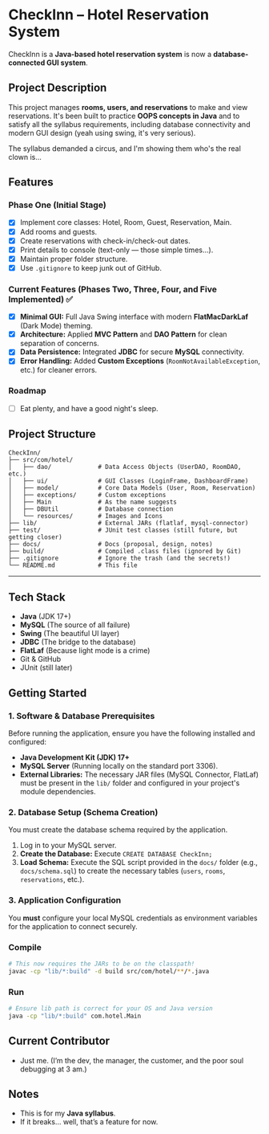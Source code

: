 # CheckInn – Hotel Reservation System

CheckInn is a **Java-based hotel reservation system** is now a **database-connected GUI system**.

## Project Description

This project manages **rooms, users, and reservations** to make and view reservations.
It's been built to practice **OOPS concepts in Java** and to satisfy all the syllabus requirements, including database connectivity and modern GUI design (yeah using swing, it's very serious).

The syllabus demanded a circus, and I'm showing them who's the real clown is...

## Features

### Phase One (Initial Stage)

* [x] Implement core classes: Hotel, Room, Guest, Reservation, Main.
* [x] Add rooms and guests.
* [x] Create reservations with check-in/check-out dates.
* [x] Print details to console (text-only — those simple times...).
* [x] Maintain proper folder structure.
* [x] Use `.gitignore` to keep junk out of GitHub.

### Current Features (Phases Two, Three, Four, and Five Implemented) ✅

* [x] **Minimal GUI:** Full Java Swing interface with modern **FlatMacDarkLaf** (Dark Mode) theming.
* [x] **Architecture:** Applied **MVC Pattern** and **DAO Pattern** for clean separation of concerns.
* [x] **Data Persistence:** Integrated **JDBC** for secure **MySQL** connectivity.
* [x] **Error Handling:** Added **Custom Exceptions** (`RoomNotAvailableException`, etc.) for cleaner errors.

### Roadmap

* [ ] Eat plenty, and have a good night's sleep.

## Project Structure

```
CheckInn/
├── src/com/hotel/
│   ├── dao/             # Data Access Objects (UserDAO, RoomDAO, etc.)
│   ├── ui/              # GUI Classes (LoginFrame, DashboardFrame)
│   ├── model/           # Core Data Models (User, Room, Reservation)
│   ├── exceptions/      # Custom exceptions
│   ├── Main             # As the name suggests
│   ├── DBUtil           # Database connection
│   └── resources/       # Images and Icons
├── lib/                 # External JARs (flatlaf, mysql-connector)
├── test/                # JUnit test classes (still future, but getting closer)
├── docs/                # Docs (proposal, design, notes)
├── build/               # Compiled .class files (ignored by Git)
├── .gitignore           # Ignore the trash (and the secrets!)
└── README.md            # This file
```

-----

## Tech Stack

* **Java** (JDK 17+)
* **MySQL** (The source of all failure)
* **Swing** (The beautiful UI layer)
* **JDBC** (The bridge to the database)
* **FlatLaf** (Because light mode is a crime)
* Git & GitHub
* JUnit (still later)

## Getting Started

### 1. Software & Database Prerequisites

Before running the application, ensure you have the following installed and configured:

* **Java Development Kit (JDK) 17+**
* **MySQL Server** (Running locally on the standard port 3306).
* **External Libraries:** The necessary JAR files (MySQL Connector, FlatLaf) must be present in the `lib/` folder and configured in your project's module dependencies.

### 2. Database Setup (Schema Creation)

You must create the database schema required by the application.

1.  Log in to your MySQL server.
2.  **Create the Database:** Execute `CREATE DATABASE CheckInn;`
3.  **Load Schema:** Execute the SQL script provided in the `docs/` folder (e.g., `docs/schema.sql`) to create the necessary tables (`users`, `rooms`, `reservations`, etc.).

### 3. Application Configuration

You **must** configure your local MySQL credentials as environment variables for the application to connect securely.

### Compile

```bash
# This now requires the JARs to be on the classpath!
javac -cp "lib/*:build" -d build src/com/hotel/**/*.java
```

### Run

```bash
# Ensure lib path is correct for your OS and Java version
java -cp "lib/*:build" com.hotel.Main
```

## Current Contributor

* Just me.
  (I’m the dev, the manager, the customer, and the poor soul debugging at 3 am.)

## Notes

* This is for my **Java syllabus**.
* If it breaks… well, that’s a feature for now.

